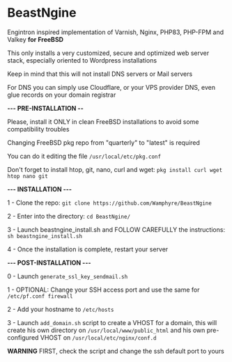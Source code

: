 # BeastNgine

Engintron inspired implementation of Varnish, Nginx, PHP83, PHP-FPM and Valkey **for FreeBSD**

This only installs a very customized, secure and optimized web server stack, especially oriented to Wordpress installations

Keep in mind that this will not install DNS servers or Mail servers

For DNS you can simply use Cloudflare, or your VPS provider DNS, even glue records on your domain registrar

**--- PRE-INSTALLATION --**

Please, install it ONLY in clean FreeBSD installations to avoid some compatibility troubles

Changing FreeBSD pkg repo from "quarterly" to "latest" is required

You can do it editing the file `/usr/local/etc/pkg.conf`

Don't forget to install htop, git, nano, curl and wget: `pkg install curl wget htop nano git`

**--- INSTALLATION ---**

1 - Clone the repo: `git clone https://github.com/Wamphyre/BeastNgine`

2 - Enter into the directory: `cd BeastNgine/`

3 - Launch beastngine_install.sh and FOLLOW CAREFULLY the instructions: `sh beastngine_install.sh`

4 - Once the installation is complete, restart your server

**--- POST-INSTALLATION ---**

0 - Launch `generate_ssl_key_sendmail.sh`

1 - OPTIONAL: Change your SSH access port and use the same for `/etc/pf.conf firewall`

2 - Add your hostname to `/etc/hosts`

3 - Launch `add_domain.sh` script to create a VHOST for a domain, this will create his own directory on `/usr/local/www/public_html` and his own pre-configured VHOST on `/usr/local/etc/nginx/conf.d`

**WARNING** FIRST, check the script and change the ssh default port to yours
